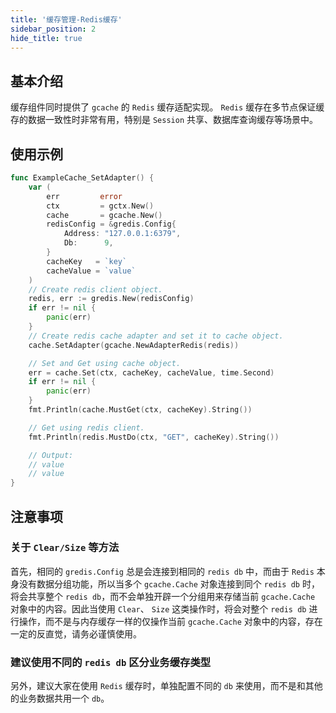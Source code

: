 ```yaml
---
title: '缓存管理-Redis缓存'
sidebar_position: 2
hide_title: true
---
```


## 基本介绍

缓存组件同时提供了 `gcache` 的 `Redis` 缓存适配实现。 `Redis` 缓存在多节点保证缓存的数据一致性时非常有用，特别是 `Session` 共享、数据库查询缓存等场景中。

## 使用示例

```go
func ExampleCache_SetAdapter() {
    var (
        err         error
        ctx         = gctx.New()
        cache       = gcache.New()
        redisConfig = &gredis.Config{
            Address: "127.0.0.1:6379",
            Db:      9,
        }
        cacheKey   = `key`
        cacheValue = `value`
    )
    // Create redis client object.
    redis, err := gredis.New(redisConfig)
    if err != nil {
        panic(err)
    }
    // Create redis cache adapter and set it to cache object.
    cache.SetAdapter(gcache.NewAdapterRedis(redis))

    // Set and Get using cache object.
    err = cache.Set(ctx, cacheKey, cacheValue, time.Second)
    if err != nil {
        panic(err)
    }
    fmt.Println(cache.MustGet(ctx, cacheKey).String())

    // Get using redis client.
    fmt.Println(redis.MustDo(ctx, "GET", cacheKey).String())

    // Output:
    // value
    // value
}
```

## 注意事项

### 关于 `Clear/Size` 等方法

首先，相同的 `gredis.Config` 总是会连接到相同的 `redis db` 中，而由于 `Redis` 本身没有数据分组功能，所以当多个 `gcache.Cache` 对象连接到同个 `redis db` 时，将会共享整个 `redis db`，而不会单独开辟一个分组用来存储当前 `gcache.Cache` 对象中的内容。因此当使用 `Clear`、 `Size` 这类操作时，将会对整个 `redis db` 进行操作，而不是与内存缓存一样的仅操作当前 `gcache.Cache` 对象中的内容，存在一定的反直觉，请务必谨慎使用。

### 建议使用不同的 `redis db` 区分业务缓存类型

另外，建议大家在使用 `Redis` 缓存时，单独配置不同的 `db` 来使用，而不是和其他的业务数据共用一个 `db`。